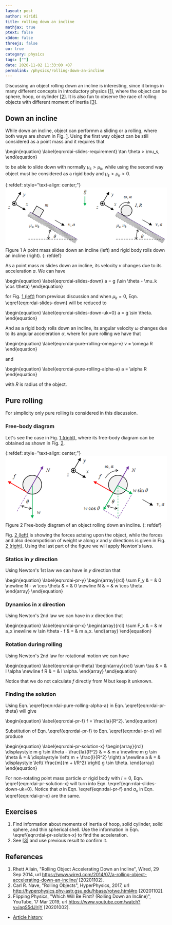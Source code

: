 ```yaml
---
layout: post
author: viridi
title: rolling down an incline
mathjax: true
ptext: false
x3dom: false
threejs: false
oo: true
category: physics
tags: [""]
date: 2020-11-02 11:33:00 +07
permalink: /physics/rolling-down-an-incline
---
```

Discussing an object rolling down an incline is interesting, since it brings in many different concepts in introductory physics [[1](#ref1)], where the object can be sphere, hoop, or cylinder [[2](#ref2)]. It is also fun to observe the race of rolling objects with different moment of inertia [[3](#ref3)].


## Down an incline
While down an incline, object can performm a sliding or a rolling, where both ways are shown in Fig. <a href="#fig:rdai-down-an-incline">1</a>. Using the first way object can be still considered as a point mass and it requires that

\begin{equation}
\label{eqn:rdai-slides-requirement}
\tan \theta > \mu_s,
\end{equation}

to be able to slide down with normally $\mu_s > \mu_k$, while using the second way object must be considered as a rigid body and $\mu_s > \mu_k > 0$.

{:refdef: style="text-align: center;"}
![down an incline](/assets/img/phys/down-an-incline.png)
<br />
Figure <a name="fig:rdai-down-an-incline">1</a> A point mass slides down an incline (left) and rigid body rolls down an incline (right).
{: refdef}

As a point mass $m$ slides down an incline, its velocity $v$ changes due to its acceleration $a$. We can have

\begin{equation}
\label{eqn:rdai-slides-down}
a = g (\sin \theta - \mu_k \cos \theta) 
\end{equation}

for Fig. <a href="#fig:rdai-down-an-incline">1 (left)</a> from previous discussion and when $\mu_k = 0$, Eqn. \eqref{eqn:rdai-slides-down} will be reduced to

\begin{equation}
\label{eqn:rdai-slides-down-uk=0}
a = g \sin \theta.
\end{equation}

And as a rigid body rolls down an incline, its angular velocity $\omega$ changes due to its angular acceleration $\alpha$, where for pure rolling we have that

\begin{equation}
\label{eqn:rdai-pure-rolling-omega-v}
v = \omega R
\end{equation}

and

\begin{equation}
\label{eqn:rdai-pure-rolling-alpha-a}
a = \alpha R
\end{equation}

with $R$ is radius of the object.


## Pure rolling
For simplicity only pure rolling is considered in this discussion.

### Free-body diagram
Let's see the case in Fig. <a href="#fig:rdai-down-an-incline">1 (right)</a>, where its free-body diagram can be obtained as shown in Fig. <a href="#fig:rdai-free-body-diagram">2</a>.

{:refdef: style="text-align: center;"}
![down an incline](/assets/img/phys/rdai-free-body-diagram.png)
<br />
Figure <a name="fig:rdai-free-body-diagram">2</a> Free-body diagram of an object rolling down an incline.
{: refdef}

Fig. <a href="#fig:rdai-free-body-diagram">2 (left)</a> is showing the forces acteing upon the object, while the forces and also decompotision of weight $w$ along $x$ and $y$ directions is given in Fig. <a href="#fig:rdai-free-body-diagram">2 (right)</a>. Using the last part of the figure we will apply Newton's laws.

### Statics in $y$ direction
Using Newton's 1st law we can have in $y$ direction that

\begin{equation}
\label{eqn:rdai-pr-y}
\begin{array}{rcl}
\sum F_y & = & 0 \newline
N - w \cos \theta & = & 0 \newline
N & = & w \cos \theta.
\end{array}
\end{equation}

### Dynamics in $x$ direction
Using Newton's 2nd law we can have in $x$ direction that

\begin{equation}
\label{eqn:rdai-pr-x}
\begin{array}{rcl}
\sum F_x & = & m a_x \newline
w \sin \theta - f & = & m a_x.
\end{array}
\end{equation}

### Rotation during rolling
Using Newton's 2nd law for rotational motion we can have

\begin{equation}
\label{eqn:rdai-pr-theta}
\begin{array}{rcl}
\sum \tau & = & I \alpha \newline
f R & = & I \alpha.
\end{array}
\end{equation}

Notice that we do not calculate $f$ directly from $N$ but keep it unknown.

### Finding the solution
Using Eqn. \eqref{eqn:rdai-pure-rolling-alpha-a} in Eqn. \eqref{eqn:rdai-pr-theta} will give

\begin{equation}
\label{eqn:rdai-pr-f}
f = \frac{Ia}{R^2}.
\end{equation}

Substitution of Eqn. \eqref{eqn:rdai-pr-f} to Eqn. \eqref{eqn:rdai-pr-x} will produce

\begin{equation}
\label{eqn:rdai-pr-solution-x}
\begin{array}{rcl}
\displaystyle m g \sin \theta - \frac{Ia}{R^2} & = & m a \newline
m g \sin \theta & = & \displaystyle \left( m + \frac{I}{R^2} \right) a \newline
a & = & \displaystyle \left( \frac{m}{m + I/R^2} \right) g \sin \theta.
\end{array}
\end{equation}

For non-rotating point mass particle or rigid body with $I = 0$, Eqn. \eqref{eqn:rdai-pr-solution-x} will turn into Eqn. \eqref{eqn:rdai-slides-down-uk=0}. Notice that $a$ in Eqn. \eqref{eqn:rdai-pr-f} and $a_x$ in Eqn. \eqref{eqn:rdai-pr-x} are the same.


## Exercises
1. Find information about moments of inertia of hoop, solid cylinder, solid sphere, and thin spherical shell. Use the information in Eqn. \eqref{eqn:rdai-pr-solution-x} to find the acceleration.
2. See [[3](#ref3)] and use previous result to confirm it.


## References
1. <a name="ref1"></a>Rhett Allain, "Rolling Object Accelerating Down an Incline", Wired, 29 Sep 2014, url <https://www.wired.com/2014/07/a-rolling-object-accelerating-down-an-incline/> [20201102].
2. <a name="ref2"></a>Carl R. Nave, "Rolling Objects", HyperPhysics, 2017, url <http://hyperphysics.phy-astr.gsu.edu/hbase/rotwe.html#ro> [20201102].
3. Flipping Physics, "Which Will Be First? (Rolling Down an Incline)", YouTube, 17 Mar 2019, url <https://www.youtube.com/watch?v=jaqS5dJlrjY> [20201002].

+ [Article history](https://github.com/butiran/butiran.github.io/commits/master/_posts/phys/2020-11-02-rolling-down-an-incline.md)
